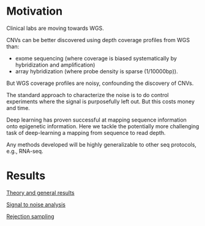 # Motivation

Clinical labs are moving towards WGS. 

CNVs can be better discovered using depth coverage profiles from WGS than:  
* exome sequencing (where coverage is biased systematically by hybridization and amplification) 
* array hybridization (where probe density is sparse (1/10000bp)). 

But WGS coverage profiles are noisy, confounding the discovery of CNVs. 

The standard approach to characterize the noise is to do control experiments 
where the signal is purposefully left out.  But this costs money and time. 

Deep learning has proven successful at mapping sequence information onto 
epigenetic information. Here we tackle the potentially more challenging 
task of deep-learning a mapping from sequence to read depth. 

Any methods developed will be highly generalizable to other seq protocols, e.g., RNA-seq. 

# Results 

[Theory and general results](http://nbviewer.jupyter.org/github/petermchale/denoising_coverage_profiles/blob/master/main.ipynb)

[Signal to noise analysis](http://nbviewer.jupyter.org/github/petermchale/denoising_coverage_profiles/blob/master/grant/signalToNoise.ipynb)

[Rejection sampling](http://nbviewer.jupyter.org/github/petermchale/denoising_coverage_profiles/blob/master/rejection_sampling.ipynb)


